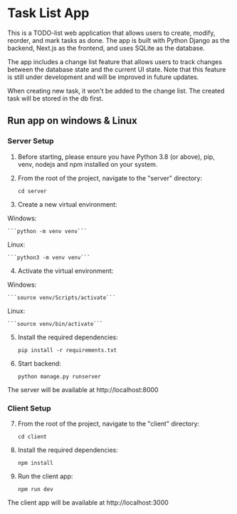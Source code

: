 
# Task List App

This is a TODO-list web application that allows users to create, modify, reorder, and mark tasks as done. 
The app is built with Python Django as the backend, Next.js as the frontend, and uses SQLite as the database.

The app includes a change list feature that allows users to track changes between the database state and the current UI state. 
Note that this feature is still under development and will be improved in future updates.

When creating new task, it won't be added to the change list. The created task will be stored in the db first. 


## Run app on windows & Linux

### Server Setup

1. Before starting, please ensure you have Python 3.8 (or above), pip, venv, nodejs and npm installed on your system.

2. From the root of the project, navigate to the "server" directory:

    ```cd server```

3. Create a new virtual environment:

  Windows:
  
    ```python -m venv venv```

  Linux:

    ```python3 -m venv venv``` 

4. Activate the virtual environment:
   
  Windows:
  
    ```source venv/Scripts/activate```

  Linux:

    ```source venv/bin/activate```

5. Install the required dependencies:
  
    ```pip install -r requirements.txt```

6. Start backend: 
  
    ``` python manage.py runserver ```
  
  The server will be available at http://localhost:8000

### Client Setup

7. From the root of the project, navigate to the "client" directory:
   
    ```cd client```

8. Install the required dependencies:

    ```npm install```

9. Run the client app:
   
    ```npm run dev```


The client app will be available at http://localhost:3000
